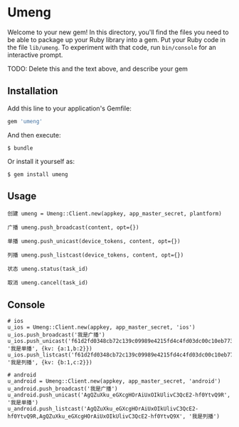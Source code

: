 # Umeng

Welcome to your new gem! In this directory, you'll find the files you need to be able to package up your Ruby library into a gem. Put your Ruby code in the file `lib/umeng`. To experiment with that code, run `bin/console` for an interactive prompt.

TODO: Delete this and the text above, and describe your gem

## Installation

Add this line to your application's Gemfile:

```ruby
gem 'umeng'
```

And then execute:

    $ bundle

Or install it yourself as:

    $ gem install umeng

## Usage
```
创建 umeng = Umeng::Client.new(appkey, app_master_secret, plantform)

广播 umeng.push_broadcast(content, opt={})

单播 umeng.push_unicast(device_tokens, content, opt={})

列播 umeng.push_listcast(device_tokens, content, opt={})

状态 umeng.status(task_id)

取消 umeng.cancel(task_id)
```

## Console
```
# ios
u_ios = Umeng::Client.new(appkey, app_master_secret, 'ios')
u_ios.push_broadcast('我是广播')
u_ios.push_unicast('f61d2fd0348cb72c139c09989e4215fd4c4fd03dc00c10eb773ece2cf534327e', '我是单播', {kv: {a:1,b:2}})
u_ios.push_listcast('f61d2fd0348cb72c139c09989e4215fd4c4fd03dc00c10eb773ece2cf534327e,f2379719519737c14759568b05eda1efd8cabd7131523777afb9a8d67a690cbf', '我是列播', {kv: {b:1,c:2}})

# android
u_android = Umeng::Client.new(appkey, app_master_secret, 'android')
u_android.push_broadcast('我是广播')
u_android.push_unicast('AgQZuXku_eGXcgHOrAiUxOIkUlivC3QcE2-hf0YtvQ9R', '我是单播')
u_android.push_listcast('AgQZuXku_eGXcgHOrAiUxOIkUlivC3QcE2-hf0YtvQ9R,AgQZuXku_eGXcgHOrAiUxOIkUlivC3QcE2-hf0YtvQ9X', '我是列播')
```

